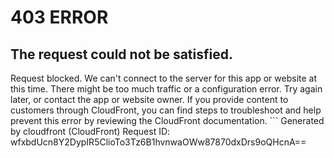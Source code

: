 # 403 ERROR

## The request could not be satisfied.

Request blocked. We can't connect to the server for this app or website at this time. There might be too much traffic or a configuration error. Try again later, or contact the app or website owner. If you provide content to customers through CloudFront, you can find steps to troubleshoot and help prevent this error by reviewing the CloudFront documentation. ```
Generated by cloudfront (CloudFront)
Request ID: wfxbdUcn8Y2DypIR5ClioTo3Tz6B1hvnwaOWw87870dxDrs9oQHcnA==

```

